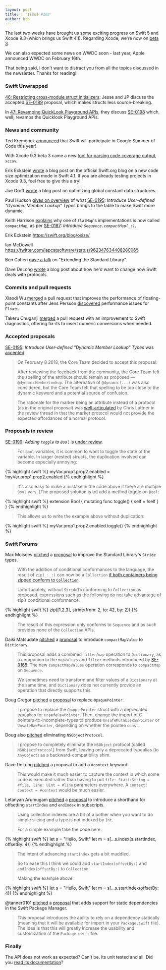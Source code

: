 ```yaml
---
layout: post
title: ! 'Issue #103'
author: btb
---
```


The last two weeks have brought us some exciting progress on Swift 5 and Xcode 9.3 (which brings us Swift 4.1). Regarding Xcode, we're now on [beta 3](https://download.developer.apple.com/Developer_Tools/Xcode_9.3_beta_3/Release_Notes_for_Xcode_9.3_beta_3.pdf).

We can also expected some news on WWDC soon - last year, Apple announced WWDC on February 16th.

That being said, I don't want to distract you from all the topics discussed in the newsletter. Thanks for reading!

<!--excerpt-->

### Swift Unwrapped

[46: Restricting cross-module struct initializers](https://spec.fm/podcasts/swift-unwrapped/111543): Jesse and JP discuss the accepted [SE-0189](https://github.com/apple/swift-evolution/blob/master/proposals/0189-restrict-cross-module-struct-initializers.md) proposal, which makes structs less source-breaking.

In [47: Revamping QuickLook Playground APIs](https://spec.fm/podcasts/swift-unwrapped/111551), they discuss [SE-0198](https://github.com/apple/swift-evolution/blob/master/proposals/0198-playground-quicklook-api-revamp.md) which, well, revamps the Quicklook Playground APIs.

### News and community

Ted Kremenek [announced](https://forums.swift.org/t/swift-to-participate-in-gsoc-2018/10147) that Swift will participate in Google Summer of Code this year!

With Xcode 9.3 beta 3 came a new [tool for parsing code coverage output](https://twitter.com/SmileyKeith/status/966089848904810496), `xccov`.

Erik Eckstein [wrote](https://swift.org/blog/osize/) a blog post on the official Swift.org blog on a new code size optimization mode in Swift 4.1. If you are already testing projects in Xcode 9.3, feel free to give this a try!

Joe Groff [wrote](http://duriansoftware.com/joe/Optimizing-global-constant-data-structures-using-relative-references.html) a blog post on optimizing global constant data structures.

Paul Hudson [gives on overview](https://www.hackingwithswift.com/articles/55/how-to-use-dynamic-member-lookup-in-swift) of what [SE-0195](https://github.com/apple/swift-evolution/blob/master/proposals/0195-dynamic-member-lookup.md): *Introduce User-defined "Dynamic Member Lookup" Types* brings to the table to make Swift more dynamic.

Keith Harrison [explains](https://useyourloaf.com/blog/replacing-flatmap-with-compactmap/) why one of `flatMap`'s implementations is now called `compactMap`, as per [SE-0187](https://github.com/apple/swift-evolution/blob/master/proposals/0187-introduce-filtermap.md): *Introduce `Sequence.compactMap(_:)`*.

Erik Eckstein https://swift.org/blog/osize/

Ian McDowell https://twitter.com/lapcatsoftware/status/962347634408280065

Ben Cohen [gave a talk](https://www.dotconferences.com/2018/01/ben-cohen-extending-the-standard-library) on "Extending the Standard Library".

Dave DeLong [wrote](https://davedelong.com/blog/2018/02/08/swift-protocols-wishlist/) a blog post about how he'd want to change how Swift deals with protocols.

### Commits and pull requests

Xiaodi Wu [merged](https://github.com/apple/swift/pull/14502) a pull request that improves the performance of floating-point constants after Jens Persson [discovered](http://forums.swift.org/t/is-floats-nextup-really-50-times-slower-than-necessary/9716) performance issues for `Float`s.

Takeru Chuganji [merged](https://github.com/apple/swift/pull/13272) a pull request with an improvement to Swift diagnostics, offering fix-its to insert numeric conversions when needed.

### Accepted proposals

[SE-0195](https://github.com/apple/swift-evolution/blob/master/proposals/0195-dynamic-member-lookup.md): *Introduce User-defined "Dynamic Member Lookup" Types* was [accepted](https://forums.swift.org/t/se-0195-introduce-user-defined-dynamic-member-lookup-types/8658/160).

> On February 8 2018, the Core Team decided to accept this proposal.
>
> After reviewing the feedback from the community, the Core Team felt the spelling of the attribute should remain as proposed — `@dynamicMemberLookup`. The alternative of `@dynamic(...)` was also considered, but the Core Team felt that spelling to be too close to the dynamic keyword and a potential source of confusion.
>
> The rationale for the marker being an attribute instead of a protocol (as in the original proposal) was [well-articulated](https://forums.swift.org/t/se-0195-introduce-user-defined-dynamic-member-lookup-types/8658/159) by Chris Lattner in the review thread in that the marker protocol would not provide the expected affordances of a normal protocol.

### Proposals in review

[SE-0199](https://github.com/apple/swift-evolution/blob/master/proposals/0199-bool-toggle.md): *Adding `toggle` to `Bool`* is [under review](http://forums.swift.org/t/se-0199-adding-toggle-method-to-bool/9841).

> For `Bool` variables, it is common to want to toggle the state of the variable. In larger (nested) structs, the duplication involved can become especially annoying:

{% highlight swift %} 
myVar.prop1.prop2.enabled = !myVar.prop1.prop2.enabled
{% endhighlight %}

> It's also easy to make a mistake in the code above if there are multiple `Bool` vars.
> [The proposed solution is to] add a method toggle on `Bool`:

{% highlight swift %}
extension Bool {
    mutating func toggle() {
        self = !self
    }
}
{% endhighlight %}

> This allows us to write the example above without duplication:

{% highlight swift %}
myVar.prop1.prop2.enabled.toggle()
{% endhighlight %}

### Swift Forums

Max Moiseev [pitched](https://forums.swift.org/t/proposal-to-improve-the-standard-library-stride-types/9675) a [proposal](https://github.com/moiseev/swift-evolution/blob/strides/proposals/0199-strides-revamp.md) to improve the Standard Library's `Stride` types.

> With the addition of conditional conformances to the language, the result of `zip(_:_:)` can now be a `Collection` [if both containers being zipped conform to `Collection`](https://github.com/apple/swift/pull/13941).
>
> Unfortunately, without `StrideTo` conforming to `Collection` as proposed, expressions such as the following do not take advantage of zip’s conditional conformance.

{% highlight swift %}
zip([1,2,3], stride(from: 2, to: 42, by: 2))
{% endhighlight %}

> The result of this expression only conforms to `Sequence` and as such provides none of the `Collection` APIs.

Daiki Matsudate [pitched](https://forums.swift.org/t/add-compactmapvalues-to-dictionary/8741) a [proposal](https://github.com/d-date/swift-evolution/blob/compact-map-values/proposals/0000-introduce-compact-map-values.md) to introduce `compactMapValue` to `Dictionary`.

> This proposal adds a combined `filter`/`map` operation to `Dictionary`, as a companion to the `mapValues` and `filter` methods introduced by [SE-0165](https://github.com/apple/swift-evolution/blob/master/proposals/0165-dict.md). The new `compactMapValues` operation corresponds to `compactMap` on `Sequence`.
>
> We sometimes need to transform and filter values of a `Dictionary` at the same time, and `Dictionary` does not currently provide an operation that directly supports this.

Doug Gregor [pitched](https://forums.swift.org/t/c-interoperability-import-struct-incomplete-as-unsafe-mutable-rawpointer-rather-than-opaquepointer/9927)  a [proposal]() to replace `OpaquePointer`.

> I propose to replace the `OpaquePointer` struct with a deprecated typealias for `UnsafeRawPointer`. Then, change the import of C pointers-to-incomplete-types to produce `UnsafeMutableRawPointer` or `UnsafeRawPointer`, depending on whether the pointee `const`.

Doug also [pitched](https://forums.swift.org/t/objective-c-interoperability-eliminate-nsobjectprotocol/9947) eliminating `NSObjectProtocol`.

> I propose to completely eliminate the `NSObject` protocol (called `NSObjectProtocol`) from Swift, leaving only a deprecated typealias (to `AnyObject`) as a backward-compatibility shim.

Dave DeLong [pitched](https://forums.swift.org/t/supplement-file-line-and-function-with-context/9505) a proposal to add a `#context` keyword.

> This would make it *much* easier to capture the context in which some code is executed rather than having to put `file: StaticString = #file, line: UInt = #line` parameters everywhere. A `context: Context = #context` would be much easier.

Letanyan Arumugam [pitched](https://forums.swift.org/t/shorthand-for-offsetting-startindex-and-endindex/9397) a [proposal](https://github.com/Letanyan/swift-evolution/blob/offsetting-range-subscript/proposals/NNNN-offsetting-subscript.md) to introduce a shorthand for offsetting `startIndex` and `endIndex` in subscripts.

> Using collection indexes are a bit of a bother when you want to do simple slicing and a type is not indexed by `Int`.
>
> For a simple example take the code here:

{% highlight swift %}
let s = "Hello, Swift"
let m = s[...s.index(s.startIndex, offsetBy: 4)]
{% endhighlight %}

> The intent of advancing `startIndex` gets a bit muddled.
>
> So to ease this I think we could add `startIndex(offsetBy:)` and `endIndex(offsetBy:)` to `Collection`.
>
> Making the example above:

{% highlight swift %}
let s = "Hello, Swift"
let m = s[...s.startIndex(offsetBy: 4)]
{% endhighlight %}

@tanner0101 [pitched](https://forums.swift.org/t/spm-static-dependencies/10152) a [proposal](https://github.com/tanner0101/swift-evolution/blob/spm-static-deps/proposals/NNNN-spm-static-deps.md) that adds support for static dependencies in the Swift Package Manager.

> This proposal introduces the ability to rely on a dependency statically (meaning that it will be available for import in your `Package.swift` file). The idea is that this will greatly increase the usability and customization of the `Package.swift` file.

### Finally

The API does not work as expected? Can't be. Its unit tested and all. Did you [read its documentation](https://mobile.twitter.com/AirspeedSwift/status/962754808733036544)?
